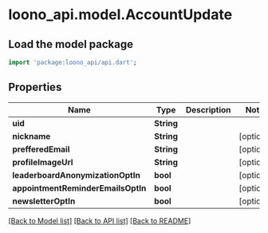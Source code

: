 # loono_api.model.AccountUpdate

## Load the model package
```dart
import 'package:loono_api/api.dart';
```

## Properties
Name | Type | Description | Notes
------------ | ------------- | ------------- | -------------
**uid** | **String** |  | 
**nickname** | **String** |  | [optional] 
**prefferedEmail** | **String** |  | [optional] 
**profileImageUrl** | **String** |  | [optional] 
**leaderboardAnonymizationOptIn** | **bool** |  | [optional] 
**appointmentReminderEmailsOptIn** | **bool** |  | [optional] 
**newsletterOptIn** | **bool** |  | [optional] 

[[Back to Model list]](../README.md#documentation-for-models) [[Back to API list]](../README.md#documentation-for-api-endpoints) [[Back to README]](../README.md)


